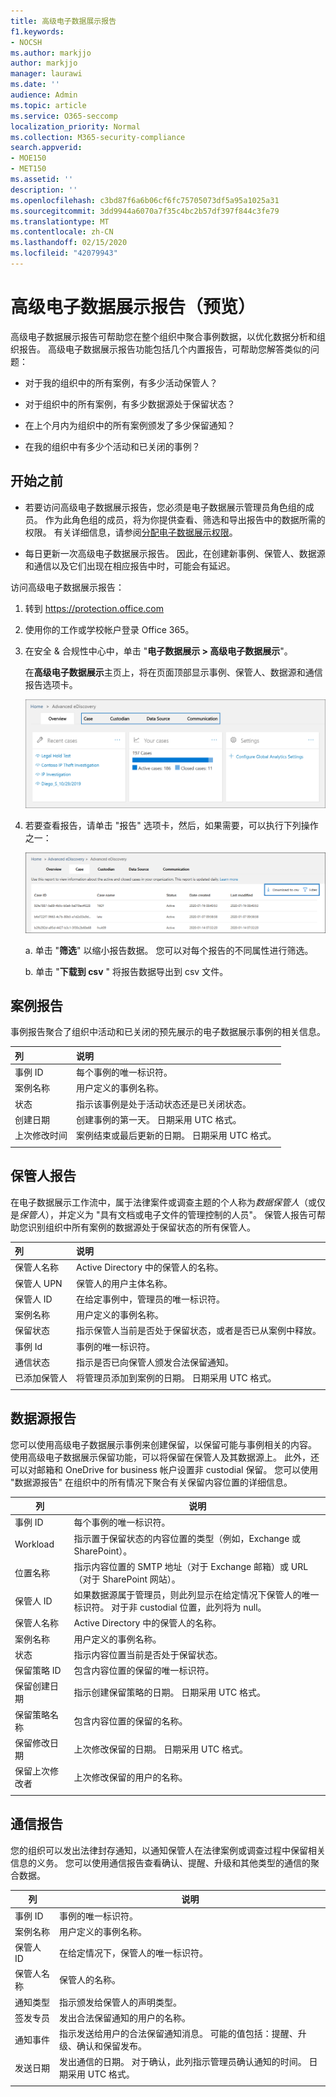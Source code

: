 ```yaml
---
title: 高级电子数据展示报告
f1.keywords:
- NOCSH
ms.author: markjjo
author: markjjo
manager: laurawi
ms.date: ''
audience: Admin
ms.topic: article
ms.service: O365-seccomp
localization_priority: Normal
ms.collection: M365-security-compliance
search.appverid:
- MOE150
- MET150
ms.assetid: ''
description: ''
ms.openlocfilehash: c3bd87f6a6b06cf6fc75705073df5a95a1025a31
ms.sourcegitcommit: 3dd9944a6070a7f35c4bc2b57df397f844c3fe79
ms.translationtype: MT
ms.contentlocale: zh-CN
ms.lasthandoff: 02/15/2020
ms.locfileid: "42079943"
---
```

# <a name="advanced-ediscovery-reports-preview"></a>高级电子数据展示报告（预览）

高级电子数据展示报告可帮助您在整个组织中聚合事例数据，以优化数据分析和组织报告。 高级电子数据展示报告功能包括几个内置报告，可帮助您解答类似的问题：

- 对于我的组织中的所有案例，有多少活动保管人？

- 对于组织中的所有案例，有多少数据源处于保留状态？

- 在上个月内为组织中的所有案例颁发了多少保留通知？

- 在我的组织中有多少个活动和已关闭的事例？

## <a name="before-you-begin"></a>开始之前

- 若要访问高级电子数据展示报告，您必须是电子数据展示管理员角色组的成员。 作为此角色组的成员，将为你提供查看、筛选和导出报告中的数据所需的权限。 有关详细信息，请参阅[分配电子数据展示权限](assign-ediscovery-permissions.md)。

- 每日更新一次高级电子数据展示报告。 因此，在创建新事例、保管人、数据源和通信以及它们出现在相应报告中时，可能会有延迟。

访问高级电子数据展示报告：

1. 转到 https://protection.office.com
  
2. 使用你的工作或学校帐户登录 Office 365。
  
3. 在安全 & 合规性中心中，单击 "**电子数据展示 > 高级电子数据展示**"。
  
   在**高级电子数据展示**主页上，将在页面顶部显示事例、保管人、数据源和通信报告选项卡。 
  
   ![主页上的高级电子数据展示报告](../media/report-home.png)

5. 若要查看报告，请单击 "报告" 选项卡，然后，如果需要，可以执行下列操作之一：

   ![您可以筛选或下载报告数据](../media/AeDReportsFilterDownload.png)

   a. 单击 "**筛选**" 以缩小报告数据。 您可以对每个报告的不同属性进行筛选。
  
   b. 单击 "**下载到 csv** " 将报告数据导出到 csv 文件。

## <a name="case-report"></a>案例报告

事例报告聚合了组织中活动和已关闭的预先展示的电子数据展示事例的相关信息。

|列        |说明|
|:-------------|:-------------|
|事例 ID | 每个事例的唯一标识符。| 
|案例名称 | 用户定义的事例名称。|
|状态 | 指示该事例是处于活动状态还是已关闭状态。|
|创建日期 |创建事例的第一天。 日期采用 UTC 格式。|
|上次修改时间 |案例结束或最后更新的日期。 日期采用 UTC 格式。| 
|||

## <a name="custodian-report"></a>保管人报告

在电子数据展示工作流中，属于法律案件或调查主题的个人称为*数据保管人*（或仅是*保管人*），并定义为 "具有文档或电子文件的管理控制的人员"。 保管人报告可帮助您识别组织中所有案例的数据源处于保留状态的所有保管人。

|列         |说明|
|:-------------|:-------------|
|保管人名称| Active Directory 中的保管人的名称。|
|保管人 UPN | 保管人的用户主体名称。|
|保管人 ID | 在给定事例中，管理员的唯一标识符。 |
|案例名称 | 用户定义的事例名称。|
|保留状态 | 指示保管人当前是否处于保留状态，或者是否已从案例中释放。|
|事例 Id | 事例的唯一标识符。|
|通信状态 |指示是否已向保管人颁发合法保留通知。 |
|已添加保管人 | 将管理员添加到案例的日期。 日期采用 UTC 格式。|
|||

## <a name="data-source-report"></a>数据源报告

您可以使用高级电子数据展示事例来创建保留，以保留可能与事例相关的内容。 使用高级电子数据展示保留功能，可以将保留在保管人及其数据源上。 此外，还可以对邮箱和 OneDrive for business 帐户设置非 custodial 保留。 您可以使用 "数据源报告" 在组织中的所有情况下聚合有关保留内容位置的详细信息。

|列        |说明|
| -------------|-------------|
|事例 ID |每个事例的唯一标识符。 |
|Workload |指示置于保留状态的内容位置的类型（例如，Exchange 或 SharePoint）。
|位置名称 |指示内容位置的 SMTP 地址（对于 Exchange 邮箱）或 URL （对于 SharePoint 网站）。 | 
|保管人 ID |如果数据源属于管理员，则此列显示在给定情况下保管人的唯一标识符。 对于非 custodial 位置，此列将为 null。|
|保管人名称 |Active Directory 中的保管人的名称。| 
|案例名称 |用户定义的事例名称。| 
|状态 |指示内容位置当前是否处于保留状态。 | 
|保留策略 ID |包含内容位置的保留的唯一标识符。 | 
|保留创建日期 |指示创建保留策略的日期。 日期采用 UTC 格式。 | 
|保留策略名称 |包含内容位置的保留的名称。 |
|保留修改日期 |上次修改保留的日期。 日期采用 UTC 格式。| 
|保留上次修改者|上次修改保留的用户的名称。| 
|||

## <a name="communication-report"></a>通信报告

您的组织可以发出法律封存通知，以通知保管人在法律案例或调查过程中保留相关信息的义务。 您可以使用通信报告查看确认、提醒、升级和其他类型的通信的聚合数据。

|列         |说明|
| -------------|-------------|
|事例 ID | 事例的唯一标识符。|
|案例名称 | 用户定义的事例名称。|
|保管人 ID |在给定情况下，保管人的唯一标识符。|
|保管人名称 |保管人的名称。|
|通知类型 |指示颁发给保管人的声明类型。|
|签发专员 |发出合法保留通知的用户的名称。|
|通知事件|指示发送给用户的合法保留通知消息。 可能的值包括：提醒、升级、确认和保留发布。|
|发送日期 |发出通信的日期。 对于确认，此列指示管理员确认通知的时间。 日期采用 UTC 格式。|
|||
